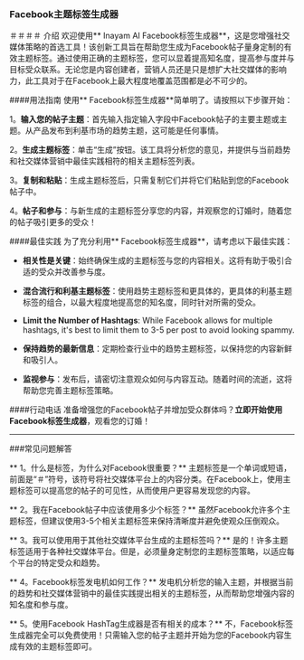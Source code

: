 ### Facebook主题标签生成器

＃＃＃＃ 介绍
欢迎使用** Inayam AI Facebook标签生成器**，这是您增强社交媒体策略的首选工具！该创新工具旨在帮助您生成为Facebook帖子量身定制的有效主题标签。通过使用正确的主题标签，您可以显着提高知名度，提高参与度并与目标受众联系。无论您是内容创建者，营销人员还是只是想扩大社交媒体的影响力，此工具对于在Facebook上最大程度地覆盖范围都是必不可少的。

####用法指南
使用** Facebook标签生成器**简单明了。请按照以下步骤开始：

1。**输入您的帖子主题**：首先输入指定输入字段中Facebook帖子的主要主题或主题。从产品发布到利基市场的趋势主题，这可能是任何事情。

2。**生成主题标签**：单击“生成”按钮。该工具将分析您的意见，并提供与当前趋势和社交媒体营销中最佳实践相符的相关主题标签列表。

3。**复制和粘贴**：生成主题标签后，只需复制它们并将它们粘贴到您的Facebook帖子中。

4。**帖子和参与**：与新生成的主题标签分享您的内容，并观察您的订婚时，随着您的帖子吸引更多的受众！

####最佳实践
为了充分利用** Facebook标签生成器**，请考虑以下最佳实践：

-  **相关性是关键**：始终确保生成的主题标签与您的内容相关。这将有助于吸引合适的受众并改善参与度。

-  **混合流行和利基主题标签**：使用趋势主题标签和更具体的，更具体的利基主题标签的组合，以最大程度地提高您的知名度，同时针对所需的受众。

- **Limit the Number of Hashtags**: While Facebook allows for multiple hashtags, it's best to limit them to 3-5 per post to avoid looking spammy.

-  **保持趋势的最新信息**：定期检查行业中的趋势主题标签，以保持您的内容新鲜和吸引人。

-  **监视参与**：发布后，请密切注意观众如何与内容互动。随着时间的流逝，这将帮助您完善主题标签策略。

####行动电话
准备增强您的Facebook帖子并增加受众群体吗？**立即开始使用Facebook标签生成器**，观看您的订婚！

---

###常见问题解答

** 1。什么是标签，为什么对Facebook很重要？**
主题标签是一个单词或短语，前面是“＃”符号，该符号将社交媒体平台上的内容分类。在Facebook上，使用主题标签可以提高您的帖子的可见性，从而使用户更容易发现您的内容。

** 2。我在Facebook帖子中应该使用多少个标签？**
虽然Facebook允许多个主题标签，但建议使用3-5个相关主题标签来保持清晰度并避免使观众压倒观众。

** 3。我可以使用用于其他社交媒体平台生成的主题标签吗？**
是的！许多主题标签适用于各种社交媒体平台。但是，必须量身定制您的主题标签策略，以适应每个平台的特定受众和趋势。

** 4。Facebook标签发电机如何工作？**
发电机分析您的输入主题，并根据当前的趋势和社交媒体营销中的最佳实践提出相关的主题标签，从而帮助您增强内容的知名度和参与度。

** 5。使用Facebook HashTag生成器是否有相关的成本？**
不，Facebook标签生成器完全可以免费使用！只需输入您的帖子主题并开始为您的Facebook内容生成有效的主题标签即可。